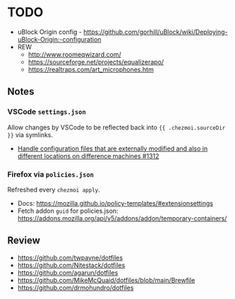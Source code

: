 # TODO 

* uBlock Origin config - <https://github.com/gorhill/uBlock/wiki/Deploying-uBlock-Origin:-configuration>
* REW
    * http://www.roomeqwizard.com/
    * https://sourceforge.net/projects/equalizerapo/
    * https://realtraps.com/art_microphones.htm


## Notes

### VSCode `settings.json`

Allow changes by VSCode to be reflected back into `{{ .chezmoi.sourceDir }}` via symlinks.

* [Handle configuration files that are externally modified and also in different locations on difference machines #1312](https://github.com/twpayne/chezmoi/discussions/1312)

### Firefox via `policies.json`

Refreshed every `chezmoi apply`.

* Docs: <https://mozilla.github.io/policy-templates/#extensionsettings>
* Fetch addon `guid` for policies.json: <https://addons.mozilla.org/api/v5/addons/addon/temporary-containers/>

## Review

* https://github.com/twpayne/dotfiles
* https://github.com/Nitestack/dotfiles
* https://github.com/agarun/dotfiles
* https://github.com/MikeMcQuaid/dotfiles/blob/main/Brewfile
* https://github.com/drmohundro/dotfiles
